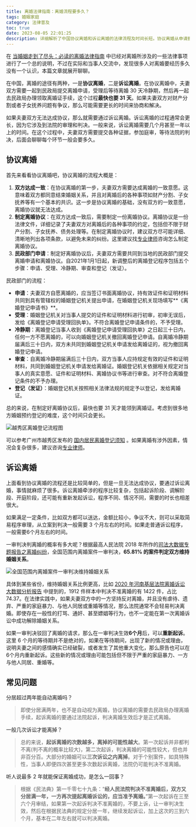 ```yaml
---
title: 离婚法律指南：离婚流程要多久？
tags: 婚姻家庭
category: 法律普及
toc: true
date: 2023-08-05 22:01:25
description: 详细解析了中国协议离婚和诉讼离婚的法律流程及时间长短。协议离婚从申请到取得离婚证最快需31天,诉讼离婚往往更为复杂冗长。一审驳回离婚请求后,须间隔6个月方可重新起诉。起诉次数越多,离婚可能性越大。经统计,三次诉讼内可达成离婚。民法典规定一审不准离婚后,再分居满一年即可重新起诉,使离婚时间控制在两年内。
---
```


在 [当婚姻走到了尽头：必读的离婚法律指南](https://selfboot.cn/2023/07/21/divorce_legal_knowlage/) 中已经对离婚所涉及的一些法律事项进行了一个总的说明，不过在实际和当事人交流中，发现很多人对离婚要经历多久没有一个认识，本篇文章就展开聊聊。

在中国，离婚的途径有两种，一是**协议离婚**，二是**诉讼离婚**。在协议离婚中，夫妻双方需要一起到民政局提交离婚申请，受理后等待离婚 30 天冷静期，然后再一起去民政局办理领取离婚证手续，这个过程**最快也要 31 天**。如果夫妻双方对财产分割或者子女抚养问题有争议，那么可能需要更长的时间来协商和解决。

如果夫妻双方无法达成协议，那么就需要通过诉讼离婚。诉讼离婚的过程通常会更长，因为它涉及到法院的审理和判决。一般来说，诉讼离婚需要几个月甚至一年以上的时间。在这个过程中，夫妻双方需要提交各种证据，参加庭审，等待法院的判决，后面会聊聊每个环节一般会要多久。

<!--more-->

## 协议离婚

首先来看看协议离婚吧，协议离婚的流程大概是：

1. **双方达成一致**：在协议离婚的第一步，夫妻双方需要达成离婚的一致意愿。这意味着双方都同意结束婚姻关系，并且对离婚后的各种事项如财产分割、子女抚养等有一个基本的共识。这一步是协议离婚的基础，没有双方的一致意愿，离婚协议就无法达成。
2. **制定离婚协议**：在双方达成一致后，需要制定一份离婚协议。离婚协议是一份法律文件，详细记录了夫妻双方对离婚后的各种事项的约定，包括但不限于财产分割、子女抚养、债务处理等。在制定离婚协议时，建议双方尽可能详细、清晰地列出各项条款，以避免未来的纠纷。这里建议找[专业律师](https://selfboot.cn/links)咨询怎么制定离婚协议。
3. **民政部门申请**：制定好离婚协议后，夫妻双方需要共同到当地的民政部门提交离婚申请和离婚协议。自2021年1月1日起，新调整后的离婚登记程序包括五个步骤：申请、受理、冷静期、审查和登记（发证）。

民政部门的流程：

- **申请**：夫妻双方自愿离婚的，应当签订书面离婚协议，持有效证件和证明材料共同到具有管辖权的婚姻登记机关提出申请，在婚姻登记机关现场填写**《离婚登记申请书》**。
- **受理**：婚姻登记机关对当事人提交的证件和证明材料进行初审，初审无误后，发给《离婚登记申请受理回执单》。不符合离婚登记申请条件的，不予受理。
- **冷静期**：离婚登记当事人收到《离婚登记申请受理回执单》之日起三十日内，任何一方不愿离婚的，可以向婚姻登记机关撤回离婚登记申请。自离婚冷静期届满后三十日内，双方未共同到婚姻登记机关申请发给离婚证的，视为撤回离婚登记申请。
- **审查**：自离婚冷静期届满后三十日内，双方当事人应持规定有效的证件和证明材料，共同到婚姻登记机关申请发给离婚证。婚姻登记机关依据相关规定对当事人的真实意愿、证件和证明材料、离婚协议书等进行审查。对不符合离婚登记条件的不予办理。
- **登记（发证）**：婚姻登记机关按照相关法律法规的规定予以登记，发给离婚证。

总的来说，在制定好离婚协议后，最快也要 31 天才能领到离婚证。考虑到很多地方婚姻预约登记的难度，这个时间只会更长。

![越秀区离婚登记流程图](https://slefboot-1251736664.file.myqcloud.com/20230803_divorce_legal_longtime_1.png)

可以参考广州市越秀区发布的 [国内居民离婚登记须知](http://www.yuexiu.gov.cn/ggfw/ztfw/hysy/hy/content/post_7970498.html) 。如果离婚有涉外因素，情况会复杂很多，建议咨询[专业律师](https://selfboot.cn/links)。

## 诉讼离婚

上面看到协议离婚的流程还是比较简单的，但是一旦无法达成协议，要通过诉讼离婚，事情就麻烦了很多。诉讼离婚牵涉的程序比较复杂，包括起诉阶段、调解阶段、开庭阶段，还可能有重新发起诉讼，程序不同、情况不同，需要的时长也相差很大。

如果满足一定条件，比如双方都可以送达，金额比较小，争议不大，则可以采取简易程序审理，从立案到判决一般需要 3 个月左右的时间。如果走普通诉讼程序，一般需要6个月左右的时间。

一审判决判离婚的概率有多大呢？根据最高人民法院 2018 年所作的[司法大数据专题报告之离婚纠纷](https://www.court.gov.cn/upload/file/2018/03/23/09/33/20180323093343_53196.pdf)，全国范围内离婚案件一审判决，**65.81% 的案件判定双方维持婚姻关系**。

![全国范围内离婚案件一审判决维持婚姻关系](https://slefboot-1251736664.file.myqcloud.com/20230805_divorce_legal_longtime_denied.png)

具体到某些省份，维持婚姻关系比例更高，比如 [2020 年河南基层法院离婚诉讼大数据分析报告](https://www.hnlawyer.org/uploads/file/876/437990/2103/1615278313070.pdf) 中提到的，1912 件样本中判决不准离婚的有 1422 件，占比 74.37。在法律实践中，如果夫妻双方中的一方坚持反对离婚，并且没有虐待、遗弃、严重的家庭暴力、与他人同居或重婚等情况，那么法院通常不会轻易判决离婚。即使存在一般性的打骂、通奸、甚至嫖娼等行为，也不一定能在第一次离婚诉讼中成功解除婚姻关系。

如果一审判决驳回了离婚的请求，那么在一审判决生效**6个月**后，可以**重新起诉**。这里 6 个月的等待期并不是绝对的，如果在等待期间，出现了新的情况或理由，说明夫妻之间的感情确实已经破裂，或者发生了其他重大变化，那么原告也可以在6个月内重新起诉。这些新的情况或理由可能包括但不限于严重的家庭暴力、一方与他人同居、重婚等。

## 常见问题

分居超过两年能自动离婚吗？

> 即使分居满两年，也不是自动视为离婚，协议离婚的需要去民政局办理离婚手续，起诉离婚的要通过法院起诉，判决离婚生效后才是正式离婚。

一般几次诉讼才能离掉？

> 总的来说，**起诉离婚的次数越多，离掉的可能性越大**。第一次起诉并非都判不离(判不离的概率比较大)，第二次起诉，判决离婚的可能性较大，但也并非百分百。大部分的婚姻可以**三次诉讼之内离掉**。对于个别案件，如具特殊性，当事人即便四次甚至更多次数起诉离婚，法院仍可能判决不准离婚。

听人说最多 2 年就能保证离婚成功，是怎么一回事？

> 根据《民法典》第一千零七十九条：“**经人民法院判决不准离婚后，双方又分居满一年，一方再次提起离婚诉讼的，应当准予离婚。**”第一次起诉在三至六个月审结，如果第一次起诉判决不准离婚的，不要上诉，让一审判决生效，然后在根据民法典的规定分居一年，继续发起诉讼，加上这次的三到六个月，基本在二年左右就可以判决离婚。
